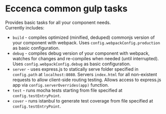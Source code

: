 # Eccenca common gulp tasks

Provides basic tasks for all your component needs.  
Currently includes:  
- `build` - compiles optimized (minified, deduped) commonjs version of your component with webpack. Uses `config.webpackConfig.production` as basic configuration.
- `debug` - compiles debug version of your component with webpack, watches for changes and re-compiles when needed (until interrupted). Uses `config.webpackConfig.debug` as basic configuration.
- `server` - uses express.js to statically serve folder specified in `config.path` at `localhost:8080`. Servers `index.html` for all non-existent requests to allow client-side routing testing. Allows access to express.js app via `config.serverOverrides(app)` function.
- `test` - runs mocha tests starting from file specified at `config.testEntryPoint`.
- `cover` - runs istanbul to generate test coverage from file specified at `config.testEntryPoint`.
